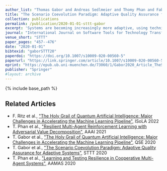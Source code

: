 ```yaml
---
author_list: "Thomas Gabor and Andreas Sedlmeier and Thomy Phan and Fabian Ritz and Marie Kiermeier and Lenz Belzner and Bernhard Kempter and Cornel Klein and Horst Sauer and Reiner Schmid and Jan Wieghardt and Marc Zeller and Claudia Linnhoff-Popien"
title: "The Scenario Coevolution Paradigm: Adaptive Quality Assurance for Adaptive Systems"
collection: publications
permalink: /publication/2020-01-01-sttt-gabor
excerpt: 'Systems are becoming increasingly more adaptive, using techniques like machine learning to enhance their behavior on their own rather than only through human developers programming them. We analyze the impact the advent of these new techniques has on the discipline of rigorous software engineering, especially on the issue of quality assurance. To this end, we provide a general description of the processes related to machine learning and embed them into a formal framework for the analysis of adaptivity, recognizing that to test an adaptive system a new approach to adaptive testing is necessary. We introduce scenario coevolution as a design pattern describing how system and test can work as antagonists in the process of software evolution. While the general pattern applies to large-scale processes (including human developers further augmenting the system), we show all techniques on a smaller-scale example of an agent navigating a simple smart factory. We point out new aspects in software engineering for adaptive systems that may be tackled naturally using scenario coevolution. This work is a substantially extended take on Gabor et al. (International symposium on leveraging applications of formal methods, Springer, pp 137–154, 2018)'
journal: "International Journal on Software Tools for Technology Transfer"
venue_short: "STTT"
paper_pages: "457--476"
date: "2020-01-01"
bibtexid: "gaborSTTT20"
paperdoi: "https://doi.org/10.1007/s10009-020-00560-5"
paperurl: "https://link.springer.com/article/10.1007/s10009-020-00560-5"
eprint: "https://epub.ub.uni-muenchen.de/73060/1/Gabor2020_Article_TheScenarioCoevolutionParadigm.pdf"
publisher: "Springer"
#layout: archive
---
```


{% include base_path %}

## Related Articles
- F. Ritz et al., ["The Holy Grail of Quantum Artificial Intelligence: Major Challenges in Accelerating the Machine Learning Pipeline"](https://thomyphan.github.io/publication/2022-10-01-isola-ritz), ISoLA 2022
- T. Phan et al., ["Resilient Multi-Agent Reinforcement Learning with Adversarial Value Decomposition"](https://thomyphan.github.io/publication/2021-02-01-aaai-phan), AAAI 2021
- T. Gabor et al., ["The Holy Grail of Quantum Artificial Intelligence: Major Challenges in Accelerating the Machine Learning Pipeline"](https://thomyphan.github.io/publication/2020-08-01-qse-gabor), QSE 2020
- T. Gabor et al., ["The Scenario Coevolution Paradigm: Adaptive Quality Assurance for Adaptive Systems"](https://thomyphan.github.io/publication/2020-01-01-sttt-gabor), STTT 2020
- T. Phan et al., ["Learning and Testing Resilience in Cooperative Multi-Agent Systems"](https://thomyphan.github.io/publication/2020-05-01-aamas-phan), AAMAS 2020
